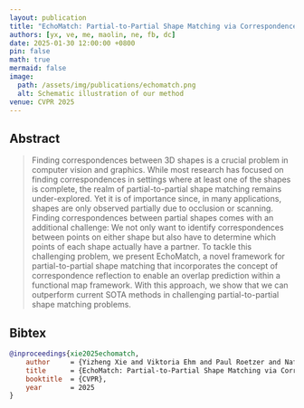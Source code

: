 ```yaml
---
layout: publication
title: "EchoMatch: Partial-to-Partial Shape Matching via Correspondence Reflection"
authors: [yx, ve, me, maolin, ne, fb, dc]
date: 2025-01-30 12:00:00 +0800
pin: false
math: true
mermaid: false
image:
  path: /assets/img/publications/echomatch.png
  alt: Schematic illustration of our method
venue: CVPR 2025
---
```


## Abstract

> Finding correspondences between 3D shapes is a crucial problem in computer vision and graphics. While most research has focused on finding correspondences in settings where at least one of the shapes is complete, the realm of partial-to-partial shape matching remains under-explored. Yet it is of importance since, in many applications, shapes are only observed partially due to occlusion or scanning. Finding correspondences between partial shapes comes with an additional challenge: We not only want to identify correspondences between points on either shape but also have to determine which points of each shape actually have a partner. To tackle this challenging problem, we present EchoMatch, a novel framework for partial-to-partial shape matching that incorporates the concept of correspondence reflection to enable an overlap prediction within a functional map framework. With this approach, we show that we can outperform current SOTA methods in challenging partial-to-partial shape matching problems.


## Bibtex
```bibtex
@inproceedings{xie2025echomatch,
    author     = {Yizheng Xie and Viktoria Ehm and Paul Roetzer and Nafie El Amrani and Maolin Gaoa and Florian Bernard and Daniel Cremers},
    title      = {EchoMatch: Partial-to-Partial Shape Matching via Correspondence Reflection},
    booktitle  = {CVPR},
    year       = 2025
}
```
